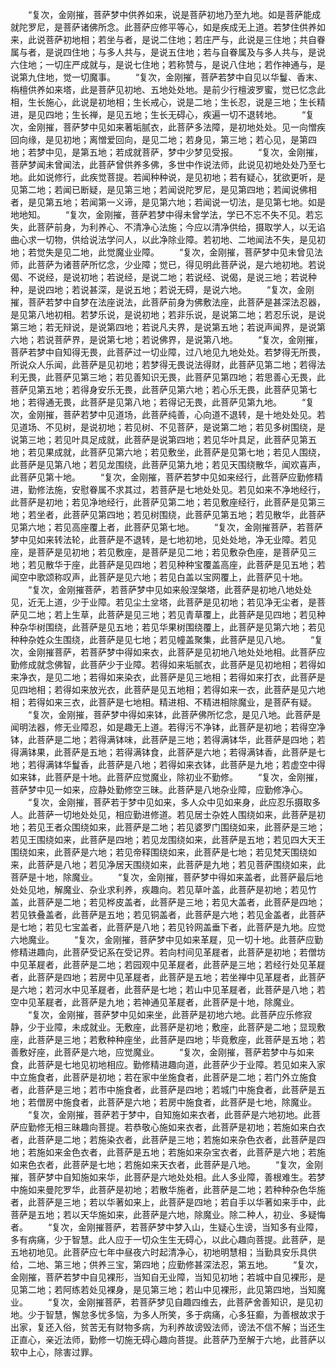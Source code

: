 <!-- { "loadSidebar": true } -->
　　“复次，金刚摧，菩萨梦中供养如来，说是菩萨初地乃至九地。如是菩萨能成就陀罗尼，是菩萨诸佛所念。此菩萨应修平等心，如是疾成无上道。若梦住供养如来，此说菩萨初地相；若坐与者，是说二住地；若庄严与，此说是三住地；共自眷属与者，是说四住地；与多人共与，是说五住地；若与自眷属及与多人共与，是说六住地；一切庄严成就与，是说七住地；若称赞与，是说八住地；若作神通与，是说第九住地，觉一切魔事。
　　“复次，金刚摧，菩萨若梦中自见以华鬘、香末、栴檀供养如来塔，此是菩萨见初地、五地处处地。是前少行檀波罗蜜，觉已忆念此相，生长施心，此说是初地相；生长戒心，说是二地；生长忍，说是三地；生长精进，是见四地；生长禅，是见五地；生长无碍心，疾遍一切不退转地。
　　“复次，金刚摧，菩萨梦中见如来著垢腻衣，此菩萨多法障，是初地处处。见一向憎疾回向缘，是见初地；离憎爱回向，是见二地；若身见，第三地；若心见，是第四地；若梦中见，是第五地；若成就菩萨，梦中少梦见受报。
　　“复次，金刚摧，菩萨梦闻未曾闻法，此菩萨曾供养多佛，多世中作说法师，此说见初地处处乃至七地。此如说修行，此疾觉菩提。若闻种种说，是见初地；若有疑心，犹欲更听，是见第二地；若闻已断疑，是见第三地；若闻说陀罗尼，是见第四地；若闻说佛相者，是见第五地；若闻第一义谛，是见第六地；若闻说一切法，是见第七地。如是地地知。
　　“复次，金刚摧，菩萨若梦中得未曾学法，学已不忘不失不见。若忘失，此菩萨前身，为利养心、不清净心法施；今应以清净供给，摄取学人，以无谄曲心求一切物，供给说法学问人，以此净除业障。若初地、二地闻法不失，是见初地；若觉失是见二地，此觉魔业业障。
　　“复次，金刚摧，菩萨梦中见未曾见法师，此菩萨为诸菩萨所忆念，少业障；觉已，得见明此菩萨说，是六地初地。若说偈、不说经，是说初地；若说经，是说二地；若说经、说偈，是说三地；若说种种，是说四地；若说甚深，是说五地；若说无碍，是说六地。
　　“复次，金刚摧，菩萨若梦中自梦在法座说法，此菩萨前身为佛敷法座，此菩萨是甚深法忍器，是见第八地初相。若梦乐说，是说初地；若非乐说，是说第二地；若忍乐说，是说第三地；若无辩说，是说第四地；若说凡夫界，是说第五地；若说声闻界，是说第六地；若说菩萨界，是说第七地；若说佛界，是说第八地。
　　“复次，金刚摧，菩萨若梦中自知得无畏，此菩萨过一切业障，过八地见九地处处。若梦得无所畏，所说众人乐闻，此菩萨是见初地；若梦得无畏说法得财，此菩萨见第二地；若得法利无畏，此菩萨见第三地；若见善知识无畏，此菩萨见第四地；若思善心无畏，此菩萨见第五地；若得身安乐无畏，此菩萨见第六地；若心乐无畏，此菩萨见第七地；若得通无畏，此菩萨是见第八地；若得记无畏，此菩萨见第九地。
　　“复次，金刚摧，菩萨若梦中见道场，此菩萨纯善，心向道不退转，是十地处处见。若见道场、不见树，是说初地；若见树、不见菩萨，是说第二地；若见多树围绕，是说第三地；若见叶具足成就，此菩萨是说第四地；若见华叶具足，此菩萨见第五地；若见果成就，此菩萨见第六地；若见敷坐，此菩萨是见第七地；若见人围绕，此菩萨是见第八地；若见龙围绕，此菩萨见第九地；若见天围绕散华，闻欢喜声，此菩萨见第十地。
　　“复次，金刚摧，菩萨若梦中见如来经行，此菩萨应勤修精进，勤修法施，安慰眷属不求其过，若菩萨是七地处处见。若见如来不净地经行，此菩萨是初地；若见净地经行，此菩萨见第二地；若见敷座经行，此菩萨是见第三地；若坐者，此菩萨见第四地；若见树围绕，此菩萨见第五地；若见散华，此菩萨见第六地；若见高座覆上者，此菩萨见第七地。
　　“复次，金刚摧菩萨，若菩萨梦中见如来转法轮，此菩萨是不退转，是七地初地，见处处地，净无业障。若见座，是菩萨是见初地；若见敷座，是菩萨是见二地；若见敷杂色座，是菩萨见三地；若见散华于座，此菩萨是见四地；若见种种宝覆盖高座，此菩萨是见五地；若闻空中歌颂称叹声，此菩萨是见六地；若见白盖以宝网覆上，此菩萨见十地。
　　“复次，金刚摧菩萨，若菩萨梦中见如来般涅槃塔，此菩萨是初地八地处处见，近无上道，少于业障。若见尘土坌塔，此菩萨是见初地；若见净无尘者，是菩萨见二地；若上生草，此菩萨是见三地；若见青草覆上，此菩萨是见四地；若见种种杂华树围绕，此菩萨是见五地；若见华果树围绕覆上，此菩萨是见第六地；若见种种杂姓众生围绕，此菩萨是见七地；若见幢盖聚集，此菩萨是见八地。
　　“复次，金刚摧菩萨，若菩萨梦中得如来衣，此菩萨是见初地八地处处地相。此菩萨应勤修成就念佛智，此菩萨少于业障。若得如来垢腻衣，此菩萨是见初地相；若得如来净衣，是见二地；若得如来染衣，此菩萨是见三地相；若得如来打衣，此菩萨是见四地相；若得如来放光衣，此菩萨是见五地相；若得如来一衣，此菩萨是见六地相；若得如来三衣，此菩萨是七地相。精进相、不精进相除魔业，是菩萨有疑。
　　“复次，金刚摧，菩萨梦中得如来钵，此菩萨佛所忆念，是见八地。此菩萨是闻明法器，修无业障忍，如是趣无上道。若得污不净钵，此菩萨是初地；若得空净钵，此菩萨是二地；若得满钵味，此菩萨是三地；若得满钵华，此菩萨是四地；若得满钵果，此菩萨是五地；若得满钵食，此菩萨是六地；若得满钵香，此菩萨是七地；若得满钵华鬘香，此菩萨是八地；若得如来衣钵，此菩萨是九地；若虚空中得如来钵，此菩萨是十地。此菩萨应觉魔业，除初业不勤修。
　　“复次，金刚摧，菩萨梦中见一如来，应静处勤修空三昧。此菩萨是八地杂业障，应勤修净心。
　　“复次，金刚摧，菩萨若于梦中见如来，多人众中见如来身，此应忍乐摄取多人。此菩萨一切地处处见，相应勤进修道。若见居士杂姓人围绕如来，此菩萨是初地；若见王者众围绕如来，此菩萨是二地；若见婆罗门围绕如来，此菩萨是三地；若见王围绕如来，此菩萨是四地；若见龙围绕如来，此菩萨是五地；若见四大天王围绕如来，此菩萨是六地；若见帝释围绕如来，此菩萨是七地；若见梵天围绕如来，此菩萨是八地；若见净居天围绕如来，此菩萨是九地；若见菩萨围绕如来，此菩萨是十地，除魔业。
　　“复次，金刚摧，菩萨梦中得如来盖者，此菩萨最后地处处见地，解魔业、杂业求利养，疾趣向。若见草叶盖，此菩萨是初地；若见竹盖，此菩萨是二地；若见桦皮盖者，此菩萨是三地；若见大盖者，此菩萨是四地；若见铁叠盖者，此菩萨是五地；若见铜盖者，此菩萨是六地；若见金盖者，此菩萨是七地；若见七宝盖者，此菩萨是八地；若见铃网盖垂下者，此菩萨是九地。应觉六地魔业。
　　“复次，金刚摧，菩萨梦中见如来革屣，见一切十地。此菩萨应勤修精进趣向，此菩萨受记系在受记界。若向村间见革屣者，此菩萨是初地；若僧坊中见革屣者，此菩萨是二地；若园观中见革屣者，此菩萨是三地；若经行处见革屣者，此菩萨是四地；若房中见革屣者，此菩萨是五地；若坐禅中见革屣者，此菩萨是六地；若河水中见革屣者，此菩萨是七地；若山中见革屣者，此菩萨是八地；若空中见革屣者，此菩萨是九地；若神通见革屣者，此菩萨是十地，除魔业。
　　“复次，金刚摧，菩萨梦中见如来坐，此菩萨是初地六地。此菩萨应乐修寂静，少于业障，未成就业。无敷座，此菩萨是初地；敷座，此菩萨是二地；显现敷座，此菩萨是三地；若敷种种座坐，此菩萨是四地；毕竟敷座，此菩萨是五地；若善敷好座，此菩萨是六地，应觉魔业。
　　“复次，金刚摧，菩萨若梦中与如来食，此菩萨是七地见初地相应。勤修精进趣向道，此菩萨少于业障。若见如来入家中立施食者，此菩萨是初地；若在家中坐施食者，此菩萨是二地；若门外立施食者，此菩萨是三地；若市中施食者，此菩萨是四地；若城门中施食者，此菩萨是五地；若僧房中施食者，此菩萨是六地；若房中施食者，此菩萨是七地，除魔业。
　　“复次，金刚摧，菩萨若于梦中，自知施如来衣者，此菩萨是六地初地。此菩萨应勤修无相三昧趣向菩提。若恭敬心施如来衣者，此菩萨是初地；若施如来白衣者，此菩萨是二地；若施染衣者，此菩萨是三地；若施如来杂色衣者，此菩萨是四地；若施如来金色衣者，此菩萨是五地；若施如来杂宝衣者，此菩萨是六地；若施如来色衣者，此菩萨是七地；若施如来天衣者，此菩萨是八地。
　　“复次，金刚摧，菩萨梦中自知施如来华，此菩萨是六地处处相。此人多业障，善根难生。若梦中施如来曼陀罗华，此菩萨是初地；若散华施者，此菩萨是二地；若种种杂色华施者，此菩萨是三地；若以华著如来上，此菩萨是四地；若自手以华著如来手中，此菩萨是五地；若以天华施如来，此菩萨是六地，除魔业。除二种人，初业、多疑悔者。
　　“复次，金刚摧菩萨，若菩萨梦中梦入山，生疑心生谤，当知多有业障，多有病痛，少于智慧。此人应于一切众生生无碍心，以此心趣向菩提。此菩萨，是五地初地见。此菩萨应七年中昼夜六时起清净心，初地明慧相；当勤具安乐具供给，二地、第三地；供养三宝，第四地；应勤修甚深法忍，第五地。
　　“复次，金刚摧，菩萨若梦中自见裸形，当知自无业障，当知见初地；若城中自见裸形，是见第二地；若阿练若处见裸身，是见第三地；若山中见裸形，此见第四地，当知魔业。
　　“复次，金刚摧菩萨，若菩萨梦见自趣四维去，此菩萨舍善知识，是见初地。少于智慧，懈怠多忧多恼，为多人所笑，多于病痛，心多狂癫，为善根故求于出家，复还入俗，贫苦无有财物多病，为利养故谤毁法师，谤法不信不解；当还生正直心，亲近法师，勤修一切施无碍心趣向菩提。此菩萨乃至解于六地，此菩萨以软中上心，除害过罪。
